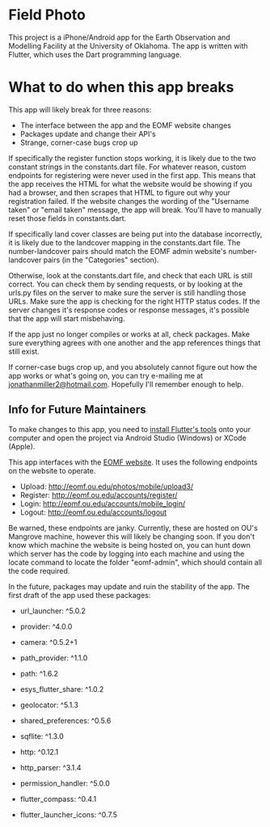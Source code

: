 # Field Photo

This project is a iPhone/Android app for the Earth Observation and Modelling Facility at the University of Oklahoma. The app is written with Flutter, which uses the Dart programming language.

# What to do when this app breaks

This app will likely break for three reasons:
- The interface between the app and the EOMF website changes
- Packages update and change their API's
- Strange, corner-case bugs crop up

If specifically the register function stops working, it is likely due to the two constant strings in the constants.dart file. For whatever reason, custom endpoints for registering were never used in the first app. This means that the app receives the HTML for what the website would be showing if you had a browser, and then scrapes that HTML to figure out why your registration failed. If the website changes the wording of the "Username taken" or "email taken" message, the app will break. You'll have to manually reset those fields in constants.dart.

If specifically land cover classes are being put into the database incorrectly, it is likely due to the landcover mapping in the constants.dart file. The number-landcover pairs should match the EOMF admin website's number-landcover pairs (in the "Categories" section). 

Otherwise, look at the constants.dart file, and check that each URL is still correct. You can check them by sending requests, or by looking at the urls.py files on the server to make sure the server is still handling those URLs. 
Make sure the app is checking for the right HTTP status codes. If the server changes it's response codes or response messages, it's possible that the app will start misbehaving.

If the app just no longer compiles or works at all, check packages. Make sure everything agrees with one another and the app references things that still exist.

If corner-case bugs crop up, and you absolutely cannot figure out how the app works or what's going on, you can try e-mailing me at jonathanmiller2@hotmail.com. Hopefully I'll remember enough to help.

## Info for Future Maintainers


To make changes to this app, you need to [install Flutter's tools](https://flutter.dev/docs/get-started/install) onto your computer and open the project via Android Studio (Windows) or XCode (Apple).

This app interfaces with the [EOMF website](http://eomf.ou.edu/). It uses the following endpoints on the website to operate. 
- Upload: http://eomf.ou.edu/photos/mobile/upload3/
- Register: http://eomf.ou.edu/accounts/register/
- Login: http://eomf.ou.edu/accounts/mobile_login/
- Logout: http://eomf.ou.edu/accounts/logout

Be warned, these endpoints are janky. Currently, these are hosted on OU's Mangrove machine, however this will likely be changing soon. If you don't know which machine the website is being hosted on, you can hunt down which server has the code by logging into each machine and using the locate command to locate the folder "eomf-admin", which should contain all the code required.

In the future, packages may update and ruin the stability of the app.
The first draft of the app used these packages:

- url_launcher: ^5.0.2
- provider: ^4.0.0
- camera: ^0.5.2+1
- path_provider: ^1.1.0
- path: ^1.6.2
- esys_flutter_share: ^1.0.2
- geolocator: ^5.1.3
- shared_preferences: ^0.5.6
- sqflite: ^1.3.0
- http: ^0.12.1
- http_parser: ^3.1.4
- permission_handler: ^5.0.0
- flutter_compass: ^0.4.1

- flutter_launcher_icons: ^0.7.5
